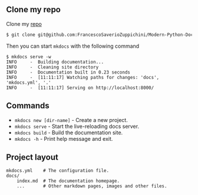 ## Clone my repo

Clone my [repo](https://github.com/FrancescoSaverioZuppichini/Modern-Python-Doc-Example)


```bash
$ git clone git@github.com:FrancescoSaverioZuppichini/Modern-Python-Doc-Example.git && cd Modern-Python-Doc-Example
```

Then you can start `mkdocs` with the following command

<div class="termy">

```console
$ mkdocs serve -w 
INFO     -  Building documentation...
INFO     -  Cleaning site directory
INFO     -  Documentation built in 0.23 seconds
INFO     -  [11:11:17] Watching paths for changes: 'docs', 'mkdocs.yml', '.'
INFO     -  [11:11:17] Serving on http://localhost:8000/
```

</div>

## Commands

* `mkdocs new [dir-name]` - Create a new project.
* `mkdocs serve` - Start the live-reloading docs server.
* `mkdocs build` - Build the documentation site.
* `mkdocs -h` - Print help message and exit.

## Project layout

    mkdocs.yml    # The configuration file.
    docs/
        index.md  # The documentation homepage.
        ...       # Other markdown pages, images and other files.

